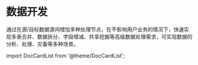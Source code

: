 # 数据开发

通过在源/目标数据源间增加多种处理节点，在不影响用户业务的情况下，快速实现多表合并、数据拆分、字段增减、共享挖掘等高级数据处理需求，可实现数据的分析、处理、灾备等多种场景。

import DocCardList from '@theme/DocCardList';

<DocCardList />